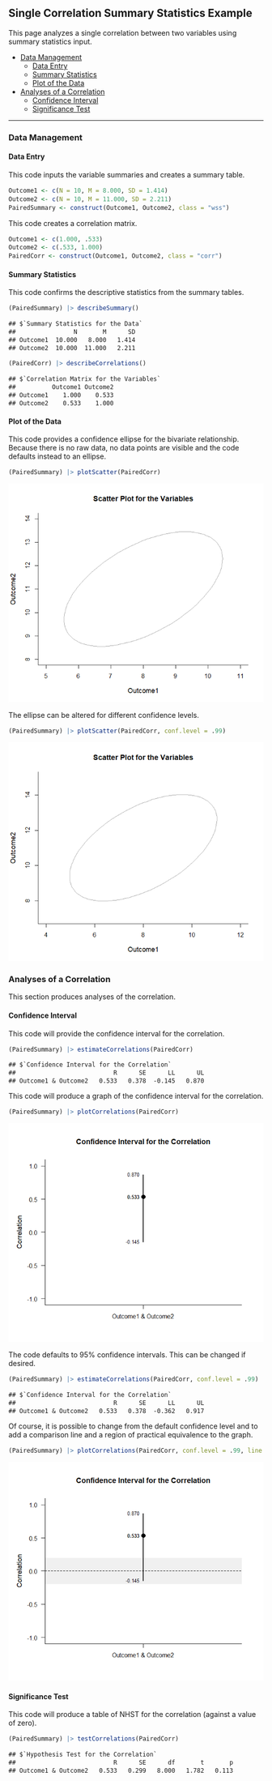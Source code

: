 
## Single Correlation Summary Statistics Example

This page analyzes a single correlation between two variables using
summary statistics input.

- [Data Management](#data-management)
  - [Data Entry](#data-entry)
  - [Summary Statistics](#summary-statistics)
  - [Plot of the Data](#plot-of-the-data)
- [Analyses of a Correlation](#analyses-of-a-correlation)
  - [Confidence Interval](#confidence-interval)
  - [Significance Test](#significance-test)

------------------------------------------------------------------------

### Data Management

#### Data Entry

This code inputs the variable summaries and creates a summary table.

``` r
Outcome1 <- c(N = 10, M = 8.000, SD = 1.414)
Outcome2 <- c(N = 10, M = 11.000, SD = 2.211)
PairedSummary <- construct(Outcome1, Outcome2, class = "wss")
```

This code creates a correlation matrix.

``` r
Outcome1 <- c(1.000, .533)
Outcome2 <- c(.533, 1.000)
PairedCorr <- construct(Outcome1, Outcome2, class = "corr")
```

#### Summary Statistics

This code confirms the descriptive statistics from the summary tables.

``` r
(PairedSummary) |> describeSummary()
```

    ## $`Summary Statistics for the Data`
    ##                N       M      SD
    ## Outcome1  10.000   8.000   1.414
    ## Outcome2  10.000  11.000   2.211

``` r
(PairedCorr) |> describeCorrelations()
```

    ## $`Correlation Matrix for the Variables`
    ##          Outcome1 Outcome2
    ## Outcome1    1.000    0.533
    ## Outcome2    0.533    1.000

#### Plot of the Data

This code provides a confidence ellipse for the bivariate relationship.
Because there is no raw data, no data points are visible and the code
defaults instead to an ellipse.

``` r
(PairedSummary) |> plotScatter(PairedCorr)
```

![](figures/SingleCorrelation-Summary-ScatterD-1.png)<!-- -->

The ellipse can be altered for different confidence levels.

``` r
(PairedSummary) |> plotScatter(PairedCorr, conf.level = .99)
```

![](figures/SingleCorrelation-Summary-ScatterE-1.png)<!-- -->

### Analyses of a Correlation

This section produces analyses of the correlation.

#### Confidence Interval

This code will provide the confidence interval for the correlation.

``` r
(PairedSummary) |> estimateCorrelations(PairedCorr)
```

    ## $`Confidence Interval for the Correlation`
    ##                           R      SE      LL      UL
    ## Outcome1 & Outcome2   0.533   0.378  -0.145   0.870

This code will produce a graph of the confidence interval for the
correlation.

``` r
(PairedSummary) |> plotCorrelations(PairedCorr)
```

![](figures/SingleCorrelation-Summary-IntervalsA-1.png)<!-- -->

The code defaults to 95% confidence intervals. This can be changed if
desired.

``` r
(PairedSummary) |> estimateCorrelations(PairedCorr, conf.level = .99)
```

    ## $`Confidence Interval for the Correlation`
    ##                           R      SE      LL      UL
    ## Outcome1 & Outcome2   0.533   0.378  -0.362   0.917

Of course, it is possible to change from the default confidence level
and to add a comparison line and a region of practical equivalence to
the graph.

``` r
(PairedSummary) |> plotCorrelations(PairedCorr, conf.level = .99, line = 0, rope = c(-.2, .2))
```

![](figures/SingleCorrelation-Summary-IntervalsB-1.png)<!-- -->

#### Significance Test

This code will produce a table of NHST for the correlation (against a
value of zero).

``` r
(PairedSummary) |> testCorrelations(PairedCorr)
```

    ## $`Hypothesis Test for the Correlation`
    ##                           R      SE      df       t       p
    ## Outcome1 & Outcome2   0.533   0.299   8.000   1.782   0.113
